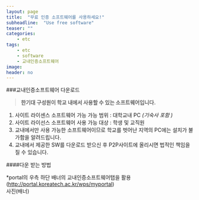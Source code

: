 ```yaml
---
layout: page
title:  "무료 인증 소프트웨어를 사용하세요!"
subheadline:  "Use free software"
teaser: ""
categories:
    - etc
tags:
    - etc
    - software
    - 교내인증소프트웨어
image:
header: no
---
```

###교내인증소프트웨어 다운로드

> **한기대 구성원이 학교 내에서 사용할 수 있는 소프트웨어입니다.**     
 1) 사이트 라이센스 소프트웨어 가능 가능 범위 : 대학교내 PC *(기숙사 포함 )*     
 2) 사이트 라이선스 소프트웨어 사용 가능 대상 : 학생 및 교직원     
 3) 교내에서만 사용 가능한 소프트웨어이므로 학교를 벗어난 지역의 PC에는 설치가 불가함을 알려드립니다.     
 4) 교내에서 제공한 SW를 다운로드 받으신 후 P2P사이트에 올리시면 법적인 책임을 질 수 있습니다.     

####다운 받는 방법

*portal의 우측 하단 배너의 교내인증소프트웨어탭을 활용 (<http://portal.koreatech.ac.kr/wps/myportal>)    
사진(배너)
